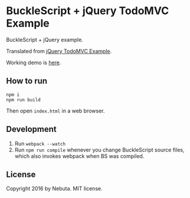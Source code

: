 # BuckleScript + jQuery TodoMVC Example

BuckleScript + jQuery example.

Translated from [jQuery TodoMVC Example](https://github.com/tastejs/todomvc/tree/gh-pages/examples/jquery).

Working demo is [here](http://nebuta.github.io/bs-todomvc).

## How to run

```
npm i
npm run build
```

Then open `index.html` in a web browser.

## Development

1. Run `webpack --watch`
2. Run `npm run compile` whenever you change BuckleScript source files, which also invokes webpack when BS was compiled.

## License

Copyright 2016 by Nebuta. MIT license.
